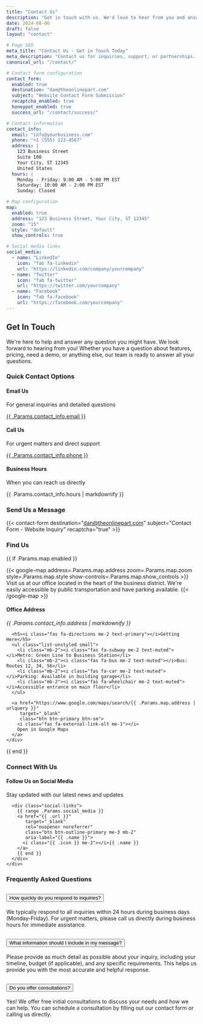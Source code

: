 ```yaml
---
title: "Contact Us"
description: "Get in touch with us. We'd love to hear from you and answer any questions you may have."
date: 2024-08-06
draft: false
layout: "contact"

# Page SEO
meta_title: "Contact Us - Get in Touch Today"
meta_description: "Contact us for inquiries, support, or partnerships. We respond within 24 hours during business days."
canonical_url: "/contact/"

# Contact form configuration
contact_form:
  enabled: true
  destination: "dan@theonlinepart.com"
  subject: "Website Contact Form Submission"
  recaptcha_enabled: true
  honeypot_enabled: true
  success_url: "/contact/success/"

# Contact information
contact_info:
  email: "info@yourbusiness.com"
  phone: "+1 (555) 123-4567"
  address: |
    123 Business Street
    Suite 100
    Your City, ST 12345
    United States
  hours: |
    Monday - Friday: 9:00 AM - 5:00 PM EST
    Saturday: 10:00 AM - 2:00 PM EST
    Sunday: Closed

# Map configuration
map:
  enabled: true
  address: "123 Business Street, Your City, ST 12345"
  zoom: "15"
  style: "default"
  show_controls: true

# Social media links
social_media:
  - name: "LinkedIn"
    icon: "fab fa-linkedin"
    url: "https://linkedin.com/company/yourcompany"
  - name: "Twitter"
    icon: "fab fa-twitter"
    url: "https://twitter.com/yourcompany"
  - name: "Facebook"
    icon: "fab fa-facebook"
    url: "https://facebook.com/yourcompany"
---
```


## Get In Touch

We're here to help and answer any question you might have. We look forward to hearing from you! Whether you have a question about features, pricing, need a demo, or anything else, our team is ready to answer all your questions.

### Quick Contact Options

<div class="row mb-5">
  <div class="col-md-4 mb-3">
    <div class="contact-method text-center p-4 h-100 border rounded">
      <i class="fas fa-envelope fa-3x text-primary mb-3"></i>
      <h4>Email Us</h4>
      <p class="text-muted">For general inquiries and detailed questions</p>
      <a href="mailto:{{ .Params.contact_info.email }}" class="btn btn-outline-primary">
        {{ .Params.contact_info.email }}
      </a>
    </div>
  </div>
  
  <div class="col-md-4 mb-3">
    <div class="contact-method text-center p-4 h-100 border rounded">
      <i class="fas fa-phone fa-3x text-primary mb-3"></i>
      <h4>Call Us</h4>
      <p class="text-muted">For urgent matters and direct support</p>
      <a href="tel:{{ .Params.contact_info.phone }}" class="btn btn-outline-primary">
        {{ .Params.contact_info.phone }}
      </a>
    </div>
  </div>
  
  <div class="col-md-4 mb-3">
    <div class="contact-method text-center p-4 h-100 border rounded">
      <i class="fas fa-clock fa-3x text-primary mb-3"></i>
      <h4>Business Hours</h4>
      <p class="text-muted">When you can reach us directly</p>
      <div class="small">
        {{ .Params.contact_info.hours | markdownify }}
      </div>
    </div>
  </div>
</div>

### Send Us a Message

{{< contact-form destination="dan@theonlinepart.com" subject="Contact Form - Website Inquiry" recaptcha="true" >}}

### Find Us

{{ if .Params.map.enabled }}
<div class="row mt-5">
  <div class="col-md-8">
    {{< google-map address=.Params.map.address zoom=.Params.map.zoom style=.Params.map.style show-controls=.Params.map.show_controls >}}
    Visit us at our office located in the heart of the business district. We're easily accessible by public transportation and have parking available.
    {{< /google-map >}}
  </div>
  
  <div class="col-md-4">
    <div class="office-info p-4 bg-light rounded h-100">
      <h4><i class="fas fa-map-marker-alt me-2 text-primary"></i>Office Address</h4>
      <address class="mb-4">
        {{ .Params.contact_info.address | markdownify }}
      </address>
      
      <h5><i class="fas fa-directions me-2 text-primary"></i>Getting Here</h5>
      <ul class="list-unstyled small">
        <li class="mb-2"><i class="fas fa-subway me-2 text-muted"></i>Metro: Green Line to Business Station</li>
        <li class="mb-2"><i class="fas fa-bus me-2 text-muted"></i>Bus: Routes 12, 34, 56</li>
        <li class="mb-2"><i class="fas fa-car me-2 text-muted"></i>Parking: Available in building garage</li>
        <li class="mb-2"><i class="fas fa-wheelchair me-2 text-muted"></i>Accessible entrance on main floor</li>
      </ul>
      
      <a href="https://www.google.com/maps/search/{{ .Params.map.address | urlquery }}" 
         target="_blank" 
         class="btn btn-primary btn-sm">
        <i class="fas fa-external-link-alt me-1"></i>
        Open in Google Maps
      </a>
    </div>
  </div>
</div>
{{ end }}

### Connect With Us

<div class="row mt-5">
  <div class="col-12">
    <div class="text-center p-4 bg-light rounded">
      <h4 class="mb-3">Follow Us on Social Media</h4>
      <p class="text-muted mb-4">Stay updated with our latest news and updates</p>
      
      <div class="social-links">
        {{ range .Params.social_media }}
        <a href="{{ .url }}" 
           target="_blank" 
           rel="noopener noreferrer"
           class="btn btn-outline-primary me-3 mb-2"
           aria-label="{{ .name }}">
          <i class="{{ .icon }} me-2"></i>{{ .name }}
        </a>
        {{ end }}
      </div>
    </div>
  </div>
</div>

### Frequently Asked Questions

<div class="accordion mt-5" id="contactFAQ">
  <div class="accordion-item">
    <h2 class="accordion-header" id="faq1">
      <button class="accordion-button collapsed" type="button" data-bs-toggle="collapse" data-bs-target="#collapse1" aria-expanded="false" aria-controls="collapse1">
        How quickly do you respond to inquiries?
      </button>
    </h2>
    <div id="collapse1" class="accordion-collapse collapse" aria-labelledby="faq1" data-bs-parent="#contactFAQ">
      <div class="accordion-body">
        We typically respond to all inquiries within 24 hours during business days (Monday-Friday). For urgent matters, please call us directly during business hours for immediate assistance.
      </div>
    </div>
  </div>
  
  <div class="accordion-item">
    <h2 class="accordion-header" id="faq2">
      <button class="accordion-button collapsed" type="button" data-bs-toggle="collapse" data-bs-target="#collapse2" aria-expanded="false" aria-controls="collapse2">
        What information should I include in my message?
      </button>
    </h2>
    <div id="collapse2" class="accordion-collapse collapse" aria-labelledby="faq2" data-bs-parent="#contactFAQ">
      <div class="accordion-body">
        Please provide as much detail as possible about your inquiry, including your timeline, budget (if applicable), and any specific requirements. This helps us provide you with the most accurate and helpful response.
      </div>
    </div>
  </div>
  
  <div class="accordion-item">
    <h2 class="accordion-header" id="faq3">
      <button class="accordion-button collapsed" type="button" data-bs-toggle="collapse" data-bs-target="#collapse3" aria-expanded="false" aria-controls="collapse3">
        Do you offer consultations?
      </button>
    </h2>
    <div id="collapse3" class="accordion-collapse collapse" aria-labelledby="faq3" data-bs-parent="#contactFAQ">
      <div class="accordion-body">
        Yes! We offer free initial consultations to discuss your needs and how we can help. You can schedule a consultation by filling out our contact form or calling us directly.
      </div>
    </div>
  </div>
</div>